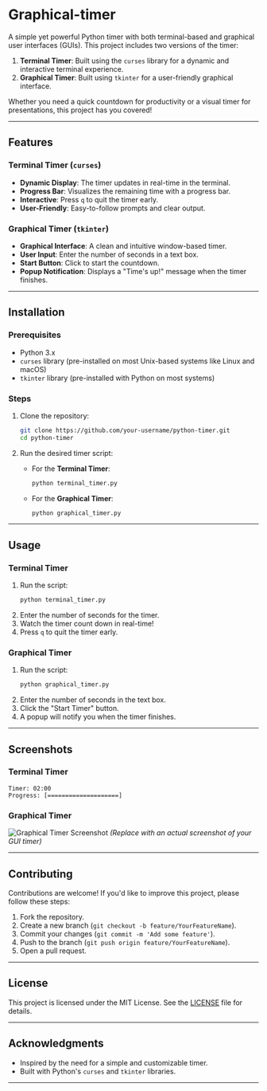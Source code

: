 # Graphical-timer

A simple yet powerful Python timer with both terminal-based and graphical user interfaces (GUIs). This project includes two versions of the timer:
1. **Terminal Timer**: Built using the `curses` library for a dynamic and interactive terminal experience.
2. **Graphical Timer**: Built using `tkinter` for a user-friendly graphical interface.

Whether you need a quick countdown for productivity or a visual timer for presentations, this project has you covered!

---

## Features

### Terminal Timer (`curses`)
- **Dynamic Display**: The timer updates in real-time in the terminal.
- **Progress Bar**: Visualizes the remaining time with a progress bar.
- **Interactive**: Press `q` to quit the timer early.
- **User-Friendly**: Easy-to-follow prompts and clear output.

### Graphical Timer (`tkinter`)
- **Graphical Interface**: A clean and intuitive window-based timer.
- **User Input**: Enter the number of seconds in a text box.
- **Start Button**: Click to start the countdown.
- **Popup Notification**: Displays a "Time's up!" message when the timer finishes.

---

## Installation

### Prerequisites
- Python 3.x
- `curses` library (pre-installed on most Unix-based systems like Linux and macOS)
- `tkinter` library (pre-installed with Python on most systems)

### Steps
1. Clone the repository:
   ```bash
   git clone https://github.com/your-username/python-timer.git
   cd python-timer
   ```

2. Run the desired timer script:
   - For the **Terminal Timer**:
     ```bash
     python terminal_timer.py
     ```
   - For the **Graphical Timer**:
     ```bash
     python graphical_timer.py
     ```

---

## Usage

### Terminal Timer
1. Run the script:
   ```bash
   python terminal_timer.py
   ```
2. Enter the number of seconds for the timer.
3. Watch the timer count down in real-time!
4. Press `q` to quit the timer early.

### Graphical Timer
1. Run the script:
   ```bash
   python graphical_timer.py
   ```
2. Enter the number of seconds in the text box.
3. Click the "Start Timer" button.
4. A popup will notify you when the timer finishes.

---

## Screenshots

### Terminal Timer
```
Timer: 02:00
Progress: [====================]
```

### Graphical Timer
![Graphical Timer Screenshot](screenshot.png) *(Replace with an actual screenshot of your GUI timer)*

---

## Contributing

Contributions are welcome! If you'd like to improve this project, please follow these steps:
1. Fork the repository.
2. Create a new branch (`git checkout -b feature/YourFeatureName`).
3. Commit your changes (`git commit -m 'Add some feature'`).
4. Push to the branch (`git push origin feature/YourFeatureName`).
5. Open a pull request.

---

## License

This project is licensed under the MIT License. See the [LICENSE](LICENSE) file for details.

---

## Acknowledgments
- Inspired by the need for a simple and customizable timer.
- Built with Python's `curses` and `tkinter` libraries.

---
